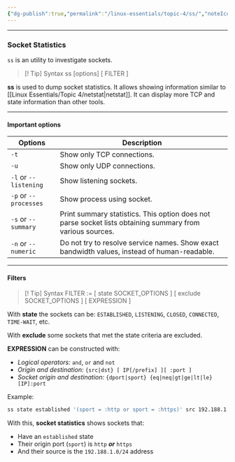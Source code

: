 ```yaml
---
{"dg-publish":true,"permalink":"/linux-essentials/topic-4/ss/","noteIcon":"1"}
---
```


---
### Socket Statistics
`ss` is an utility to investigate sockets.

> [! Tip] Syntax
	 ss [options] [ FILTER ]

 **ss** is used to dump socket statistics. It allows showing information similar to [[Linux Essentials/Topic 4/netstat\|netstat]].  It can display more TCP and state information than other tools.

---
#### Important options

| Options               | Description                                                                                               |
| --------------------- | --------------------------------------------------------------------------------------------------------- |
| `-t`                  | Show only TCP connections.                                                                                |
| `-u`                  | Show only UDP connections.                                                                                |
| `-l` or `--listening` | Show listening sockets.                                                                                   |
| `-p` or `--processes` | Show process using socket.                                                                                |
| `-s` or `--summary`   | Print summary statistics. This option does not parse socket lists obtaining summary from various sources. |
| `-n` or `--numeric`   | Do not try to resolve service names. Show exact bandwidth values, instead of human-readable.              |

---
#### Filters

> [! Tip] Syntax
	 FILTER := [ state SOCKET_OPTIONS ] [ exclude SOCKET_OPTIONS ] [ EXPRESSION ]

With **state** the sockets can be: `ESTABLISHED`, `LISTENING`, `CLOSED`, `CONNECTED`, `TIME-WAIT`, etc.

With **exclude** some sockets that met the state criteria are excluded.

**EXPRESSION** can be constructed with:
- _Logical operators:_ `and`, `or` and `not`
- _Origin and destination:_ `{src|dst} [ IP[/prefix] ][ :port ]`
- _Socket origin and destination:_ `{dport|sport} {eq|neq|gt|ge|lt|le} [IP]:port`

Example:

```bash
ss state established '(sport = :http or sport = :https)' src 192.188.1.0/24
```

With this, **socket statistics** shows sockets that:
- Have an `established` state
- Their origin port (`sport`) is `http` ___or___ `https`
- And their source is the `192.188.1.0/24` address

